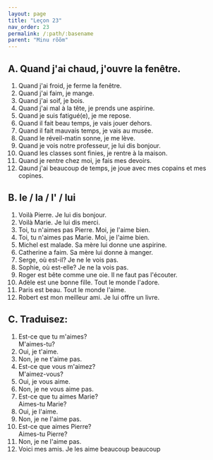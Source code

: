 ```yaml
---
layout: page
title: "Leçon 23"
nav_order: 23
permalink: /:path/:basename
parent: "Minu rõõm"
---
```


## A. Quand j'ai chaud, j'ouvre la fenêtre.
1. Quand j'ai froid, je ferme la fenêtre.  
2. Quand j'ai faim, je mange.  
3. Quand j'ai soif, je bois.  
4. Quand j'ai mal à la tête, je prends une aspirine.  
5. Quand je suis fatigué(e), je me repose.  
6. Quand il fait beau temps, je vais jouer dehors.  
7. Quand il fait mauvais temps, je vais au musée.  
8. Quand le réveil-matin sonne, je me lève.  
9. Quand je vois notre professeur, je lui dis bonjour.  
10. Quand les classes sont finies, je rentre à la maison.  
11. Quand je rentre chez moi, je fais mes devoirs.  
12. Qaund j'ai beaucoup de temps, je joue avec mes copains et mes copines.

## B. le / la / l' / lui
1. Voilà Pierre. Je lui dis bonjour.  
2. Voilà Marie. Je lui dis merci.  
3. Toi, tu n'aimes pas Pierre. Moi, je l'aime bien.  
4. Toi, tu n'aimes pas Marie. Moi, je l'aime bien.  
5. Michel est malade. Sa mère lui donne une aspirine.  
6. Catherine a faim. Sa mère lui donne à manger.  
7. Serge, où est-il? Je ne le vois pas.  
8. Sophie, où est-elle? Je ne la vois pas.  
9. Roger est bête comme une oie. Il ne faut pas l'écouter.  
10. Adèle est une bonne fille. Tout le monde l'adore.  
11. Paris est beau. Tout le monde l'aime.  
12. Robert est mon meilleur ami. Je lui offre un livre.  

## C. Traduisez:
1. Est-ce que tu m'aimes?  
M'aimes-tu?  
2. Oui, je t'aime.  
3. Non, je ne t'aime pas.  
4. Est-ce que vous m'aimez?  
M'aimez-vous?  
5. Oui, je vous aime.  
6. Non, je ne vous aime pas.  
7. Est-ce que tu aimes Marie?  
Aimes-tu Marie?  
8. Oui, je l'aime.  
9. Non, je ne l'aime pas.  
10. Est-ce que aimes Pierre?  
Aimes-tu Pierre?  
11. Non, je ne l'aime pas.  
12. Voici mes amis. Je les aime beaucoup beaucoup  
